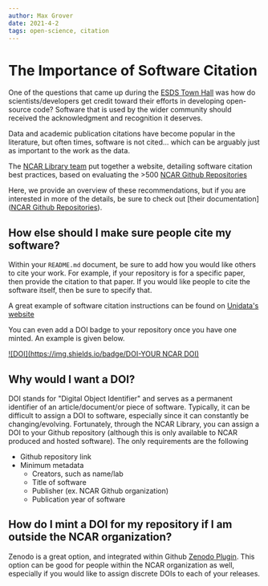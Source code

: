 ```yaml
---
author: Max Grover
date: 2021-4-2
tags: open-science, citation
---
```


# The Importance of Software Citation

One of the questions that came up during the [ESDS Town Hall](https://ncar.github.io/esds/posts/esds-blog/) was how do scientists/developers get credit toward their efforts in developing open-source code? Software that is used by the wider community should received the acknowledgment and recognition it deserves.

Data and academic publication citations have become popular in the literature, but often times, software is not cited... which can be arguably just as important to the work as the data.

The [NCAR Library team](https://library.ucar.edu/) put together a website, detailing software citation best practices, based on evaluating the >500 [NCAR Github Repositories](https://github.com/NCAR)

Here, we provide an overview of these recommendations, but if you are interested in more of the details, be sure to check out [their documentation]([NCAR Github Repositories](https://github.com/NCAR)).

## How else should I make sure people cite my software?

Within your `README.md` document, be sure to add how you would like others to cite your work. For example, if your repository is for a specific paper, then provide the citation to that paper. If you would like people to cite the software itself, then be sure to specify that.

A great example of software citation instructions can be found on [Unidata's website](https://www.unidata.ucar.edu/community/index.html#acknowledge)

You can even add a DOI badge to your repository once you have one minted. An example is given below.

[![DOI](https://img.shields.io/badge/DOI-YOUR NCAR DOI)](https://doi.org/YOUR_NCAR_DOI)

## Why would I want a DOI?

DOI stands for "Digital Object Identifier" and serves as a permanent identifier of an article/document/or piece of software. Typically, it can be difficult to assign a DOI to software, especially since it can constantly be changing/evolving. Fortunately, through the NCAR Library, you can assign a DOI to your Github repository (although this is only available to NCAR produced and hosted software). The only requirements are the following

- Github repository link
- Minimum metadata
  - Creators, such as name/lab
  - Title of software
  - Publisher (ex. NCAR Github organization)
  - Publication year of software

## How do I mint a DOI for my repository if I am outside the NCAR organization?
Zenodo is a great option, and integrated within Github [Zenodo Plugin](https://guides.github.com/activities/citable-code/). This option can be good for people within the NCAR organization as well, especially if you would like to assign discrete DOIs to each of your releases.
